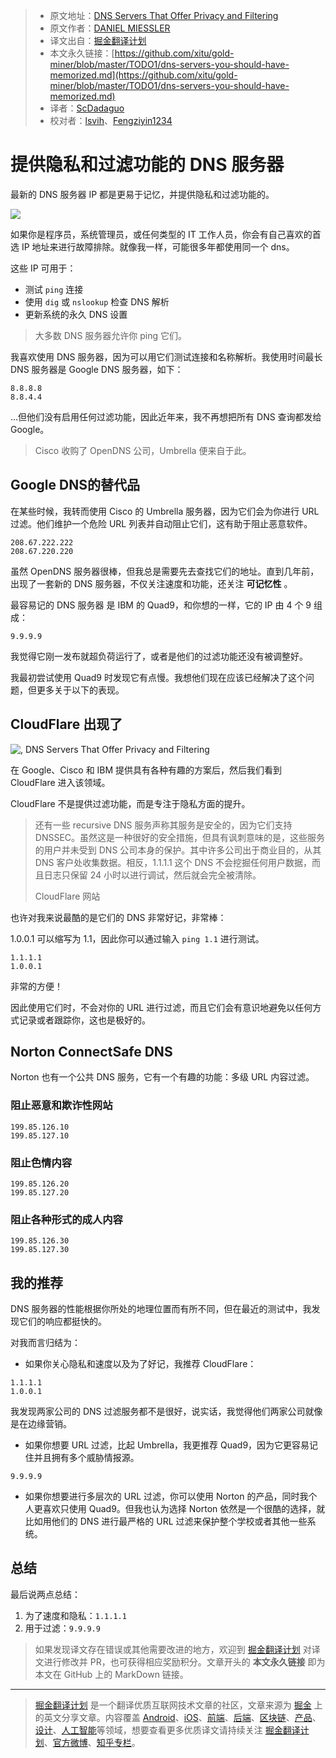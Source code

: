 > * 原文地址：[DNS Servers That Offer Privacy and Filtering](https://danielmiessler.com/blog/dns-servers-you-should-have-memorized/)
> * 原文作者：[DANIEL MIESSLER](https://danielmiessler.com/blog/author/daniel/)
> * 译文出自：[掘金翻译计划](https://github.com/xitu/gold-miner)
> * 本文永久链接：[https://github.com/xitu/gold-miner/blob/master/TODO1/dns-servers-you-should-have-memorized.md](https://github.com/xitu/gold-miner/blob/master/TODO1/dns-servers-you-should-have-memorized.md)
> * 译者：[ScDadaguo](https://github.com/ScDadaguo)
> * 校对者：[lsvih](https://github.com/lsvih)、[Fengziyin1234](https://github.com/Fengziyin1234)

# 提供隐私和过滤功能的 DNS 服务器

最新的 DNS 服务器 IP 都是更易于记忆，并提供隐私和过滤功能的。

![](https://danielmiessler.com/images/DNS.png)

如果你是程序员，系统管理员，或任何类型的 IT 工作人员，你会有自己喜欢的首选 IP 地址来进行故障排除。就像我一样，可能很多年都使用同一个 dns。

这些 IP 可用于：

*   测试 `ping` 连接
*   使用 `dig` 或 `nslookup` 检查 DNS 解析
*   更新系统的永久 DNS 设置

> 大多数 DNS 服务器允许你 ping 它们。

我喜欢使用 DNS 服务器，因为可以用它们测试连接和名称解析。我使用时间最长 DNS 服务器是 Google DNS 服务器，如下：

```
8.8.8.8  
8.8.4.4
```

…但他们没有启用任何过滤功能，因此近年来，我不再想把所有 DNS 查询都发给 Google。

> Cisco 收购了 OpenDNS 公司，Umbrella 便来自于此。

## Google DNS的替代品

在某些时候，我转而使用 Cisco 的 Umbrella 服务器，因为它们会为你进行 URL 过滤。他们维护一个危险 URL 列表并自动阻止它们，这有助于阻止恶意软件。

```
208.67.222.222  
208.67.220.220
```

虽然 OpenDNS 服务器很棒，但我总是需要先去查找它们的地址。直到几年前，出现了一套新的 DNS 服务器，不仅关注速度和功能，还关注 **可记忆性** 。

最容易记的 DNS 服务器 是 IBM 的 Quad9，和你想的一样，它的 IP 由 4 个 9 组成：

```
9.9.9.9
```

我觉得它刚一发布就超负荷运行了，或者是他们的过滤功能还没有被调整好。

我最初尝试使用 Quad9 时发现它有点慢。我想他们现在应该已经解决了这个问题，但更多关于以下的表现。

## CloudFlare 出现了

![, DNS Servers That Offer Privacy and Filtering](https://danielmiessler.com/images/Screen-Shot-2019-01-27-at-11.49.14-PM-300x300.png)

在 Google、Cisco 和 IBM 提供具有各种有趣的方案后，然后我们看到 CloudFlare 进入该领域。

CloudFlare 不是提供过滤功能，而是专注于隐私方面的提升。

> 还有一些 recursive DNS 服务声称其服务是安全的，因为它们支持 DNSSEC。虽然这是一种很好的安全措施，但具有讽刺意味的是，这些服务的用户并未受到 DNS 公司本身的保护。其中许多公司出于商业目的，从其 DNS 客户处收集数据。相反，1.1.1.1 这个 DNS 不会挖掘任何用户数据，而且日志只保留 24 小时以进行调试，然后就会完全被清除。
>   
> CloudFlare 网站

也许对我来说最酷的是它们的 DNS 非常好记，非常棒：

1.0.0.1 可以缩写为 1.1，因此你可以通过输入 `ping 1.1` 进行测试。

```
1.1.1.1  
1.0.0.1
```

非常的方便！

因此使用它们时，不会对你的 URL 进行过滤，而且它们会有意识地避免以任何方式记录或者跟踪你，这也是极好的。

## Norton ConnectSafe DNS

Norton 也有一个公共 DNS 服务，它有一个有趣的功能：多级 URL 内容过滤。

### 阻止恶意和欺诈性网站

```
199.85.126.10  
199.85.127.10
```

### 阻止色情内容

```
199.85.126.20  
199.85.127.20
```

### 阻止各种形式的成人内容

```
199.85.126.30  
199.85.127.30
```

## 我的推荐

DNS 服务器的性能根据你所处的地理位置而有所不同，但在最近的测试中，我发现它们的响应都挺快的。

对我而言归结为：

*   如果你关心隐私和速度以及为了好记，我推荐 CloudFlare：

```
1.1.1.1  
1.0.0.1
```

我发现两家公司的 DNS 过滤服务都不是很好，说实话，我觉得他们两家公司就像是在边缘营销。

*   如果你想要 URL 过滤，比起 Umbrella，我更推荐 Quad9，因为它更容易记住并且拥有多个威胁情报源。

```
9.9.9.9
```

*   如果你想要进行多层次的 URL 过滤，你可以使用 Norton 的产品，同时我个人更喜欢只使用 Quad9。但我也认为选择 Norton 依然是一个很酷的选择，就比如用他们的 DNS 进行最严格的 URL 过滤来保护整个学校或者其他一些系统。

## 总结

最后说两点总结：

1.  为了速度和隐私：`1.1.1.1`
2.  用于过滤：`9.9.9.9`

> 如果发现译文存在错误或其他需要改进的地方，欢迎到 [掘金翻译计划](https://github.com/xitu/gold-miner) 对译文进行修改并 PR，也可获得相应奖励积分。文章开头的 **本文永久链接** 即为本文在 GitHub 上的 MarkDown 链接。

---

> [掘金翻译计划](https://github.com/xitu/gold-miner) 是一个翻译优质互联网技术文章的社区，文章来源为 [掘金](https://juejin.im) 上的英文分享文章。内容覆盖 [Android](https://github.com/xitu/gold-miner#android)、[iOS](https://github.com/xitu/gold-miner#ios)、[前端](https://github.com/xitu/gold-miner#前端)、[后端](https://github.com/xitu/gold-miner#后端)、[区块链](https://github.com/xitu/gold-miner#区块链)、[产品](https://github.com/xitu/gold-miner#产品)、[设计](https://github.com/xitu/gold-miner#设计)、[人工智能](https://github.com/xitu/gold-miner#人工智能)等领域，想要查看更多优质译文请持续关注 [掘金翻译计划](https://github.com/xitu/gold-miner)、[官方微博](http://weibo.com/juejinfanyi)、[知乎专栏](https://zhuanlan.zhihu.com/juejinfanyi)。

